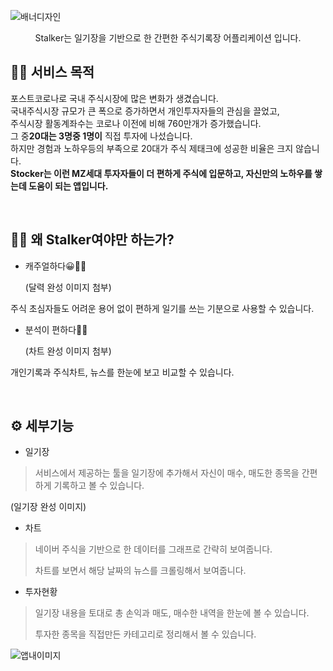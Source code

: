![배너디자인](https://user-images.githubusercontent.com/88668004/131066779-31415095-c371-4ca7-8f85-e0d66ffa2f2e.PNG)



<center>Stalker는 일기장을 기반으로 한 간편한 주식기록장 어플리케이션 입니다.</center>



## 👨‍🔧 서비스 목적

포스트코로나로 국내 주식시장에 많은 변화가 생겼습니다.<br>국내주식시장 규모가 큰 폭으로 증가하면서 개인투자자들의 관심을 끌었고,<br>
주식시장 활동계좌수는 코로나 이전에 비해 760만개가 증가했습니다.<br>
그 중**20대는 3명중 1명이** 직접 투자에 나섰습니다.<br>
하지만 경험과 노하우등의 부족으로 20대가 주식 제태크에 성공한 비율은 크지 않습니다.<br>**Stocker는 이런 MZ세대 투자자들이 더 편하게 주식에 입문하고, 자신만의 노하우를 쌓는데 도움이 되는 앱입니다.**<br>

<br>

## 🤷‍♂️ 왜 Stalker여야만 하는가?

- 캐주얼하다😀🙆‍♂️<br>

  (달력 완성 이미지 첨부)



주식 초심자들도 어려운 용어 없이 편하게 일기를 쓰는 기분으로 사용할 수 있습니다.

- 분석이 편하다👀📜<br>

  (차트 완성 이미지 첨부)

  

개인기록과 주식차트, 뉴스를 한눈에 보고 비교할 수 있습니다.

<br>



## ⚙ 세부기능



- 일기장

> 서비스에서 제공하는 툴을 일기장에 추가해서 자신이 매수, 매도한 종목을 간편하게 기록하고 볼 수 있습니다.

(일기장 완성 이미지)<br>

- 차트

> 네이버 주식을 기반으로 한 데이터를 그래프로 간략히 보여줍니다.
>
> 차트를 보면서 해당 날짜의 뉴스를 크롤링해서 보여줍니다.



- 투자현황

> 일기장 내용을 토대로 총 손익과 매도, 매수한 내역을 한눈에 볼 수 있습니다.
>
> 투자한 종목을 직접만든 카테고리로 정리해서 볼 수 있습니다.


![앱내이미지](https://user-images.githubusercontent.com/88668004/131066826-22cbec84-0f57-4e0c-a863-73a95fe05891.PNG)
